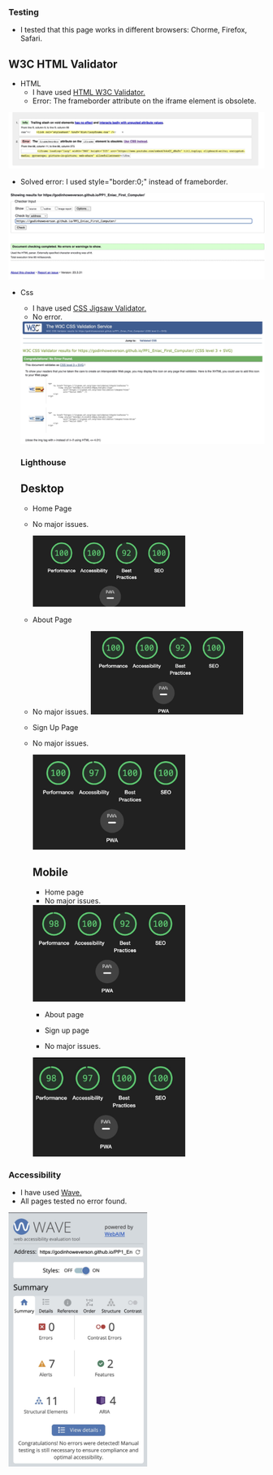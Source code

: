 ### Testing

- I tested that this page works in different browsers: Chorme, Firefox, Safari.

## W3C HTML Validator

- HTML
   - I have used <a href="https://validator.w3.org/" target="_blank">HTML W3C Validator.</a>
   - Error: The frameborder attribute on the iframe element is obsolete.

<img src="documentation/images/error-html.jpeg" alt="Validator HTML">

   - Solved error: I used style="border:0;" instead of frameborder.
   
<img src="documentation/images/no-error-html.jpg" alt="Validator HTML">

- Css
  - I have used <a href="https://jigsaw.w3.org/css-validator/" target="_blank">CSS Jigsaw Validator.</a>
  - No error.

  <img src="documentation/images/css-validator.jpg" alt="Validator CSS">

  ### Lighthouse

  ## Desktop

  - Home Page
  - No major issues.

    <img src="documentation/images/lighthouse-page-desktop.jpeg" alt="Home Page-desktop" width="300px">

  - About Page
  - No major issues.
    <img src="documentation/images/lighthouse-about-desktop.jpeg" alt="about Page-desktop" width="300px">
  
  - Sign Up Page
  - No major issues.
  
    <img src="documentation/images/lighthouse-signup-desktop.jpeg" alt="Sign up Page-desktop" width="300px">

    ## Mobile

    - Home page
    - No major issues.
    <img src="documentation/images/lighthouse-home-mobile.jpeg" alt="Home Page-mobile" width="300px">

    - About page


    - Sign up page
    - No major issues.
    <img src="documentation/images/lighthouse-signup-mobile.jpeg" alt="Sign up Page-mobile" width="300px">

### Accessibility
   - I have used <a href="https://wave.webaim.org/" target="_blank">Wave.</a>
   - All pages tested no error found.

   <img src="documentation/images/accessibility.jpeg" alt="acessibility test" height="500px">